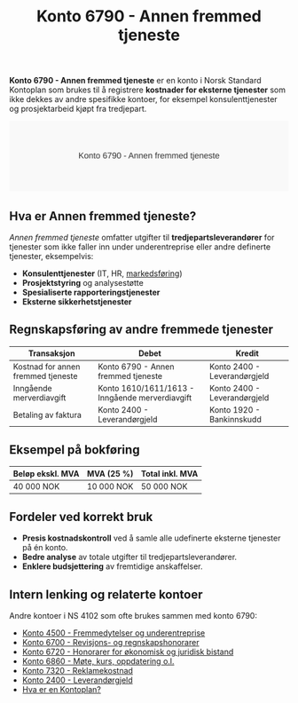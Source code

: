﻿---
title: "Konto 6790 - Annen fremmed tjeneste"
seoTitle: "Konto 6790 | Annen fremmed tjeneste | Kontoplan"
description: "Konto 6790 i norsk kontoplan brukes til å føre kostnader for eksterne tjenester som ikke dekkes av andre kontoer. Se bokføring, eksempel og relaterte kontoer."
summary: "Slik fører du kostnader for annen fremmed tjeneste på konto 6790, med eksempel og relaterte kontoer."
---

**Konto 6790 - Annen fremmed tjeneste** er en konto i Norsk Standard Kontoplan som brukes til å registrere **kostnader for eksterne tjenester** som ikke dekkes av andre spesifikke kontoer, for eksempel konsulenttjenester og prosjektarbeid kjøpt fra tredjepart.

![Illustrasjon av konto 6790 Annen fremmed tjeneste](6790-annen-fremmed-tjeneste-image.svg)

## Hva er Annen fremmed tjeneste?

*Annen fremmed tjeneste* omfatter utgifter til **tredjepartsleverandører** for tjenester som ikke faller inn under underentreprise eller andre definerte tjenester, eksempelvis:

* **Konsulenttjenester** (IT, HR, [markedsføring](/blogs/kontoplan/7320-reklamekostnad "Konto 7320 - Reklamekostnad"))
* **Prosjektstyring** og analysestøtte
* **Spesialiserte rapporteringstjenester**
* **Eksterne sikkerhetstjenester**

## Regnskapsføring av andre fremmede tjenester

| Transaksjon                        | Debet                             | Kredit                       |
|------------------------------------|-----------------------------------|------------------------------|
| Kostnad for annen fremmed tjeneste | Konto 6790 - Annen fremmed tjeneste | Konto 2400 - Leverandørgjeld |
| Inngående merverdiavgift           | Konto 1610/1611/1613 - Inngående merverdiavgift | Konto 2400 - Leverandørgjeld |
| Betaling av faktura                | Konto 2400 - Leverandørgjeld      | Konto 1920 - Bankinnskudd    |

## Eksempel på bokføring

| Beløp ekskl. MVA | MVA (25 %) | Total inkl. MVA |
|------------------|------------|-----------------|
| 40 000 NOK       | 10 000 NOK | 50 000 NOK      |

## Fordeler ved korrekt bruk

* **Presis kostnadskontroll** ved å samle alle udefinerte eksterne tjenester på én konto.
* **Bedre analyse** av totale utgifter til tredjepartsleverandører.
* **Enklere budsjettering** av fremtidige anskaffelser.

## Intern lenking og relaterte kontoer

Andre kontoer i NS 4102 som ofte brukes sammen med konto 6790:

* [Konto 4500 - Fremmedytelser og underentreprise](/blogs/kontoplan/4500-fremmedytelser-og-underentreprise "Konto 4500 - Fremmedytelser og underentreprise")
* [Konto 6700 - Revisjons- og regnskapshonorarer](/blogs/kontoplan/6700-revisjons-og-regnskapshonorarer "Konto 6700 - Revisjons- og regnskapshonorarer")
* [Konto 6720 - Honorarer for økonomisk og juridisk bistand](/blogs/kontoplan/6720-honorarer-for-okonomisk-og-juridisk-bistand "Konto 6720 - Honorarer for økonomisk og juridisk bistand")
* [Konto 6860 - Møte, kurs, oppdatering o.l.](/blogs/kontoplan/6860-mote-kurs-oppdatering-o-l "Konto 6860 - Møte, kurs, oppdatering o.l.")
* [Konto 7320 - Reklamekostnad](/blogs/kontoplan/7320-reklamekostnad "Konto 7320 - Reklamekostnad")
* [Konto 2400 - Leverandørgjeld](/blogs/kontoplan/2400-leverandorgjeld "Konto 2400 - Leverandørgjeld")
* [Hva er en Kontoplan?](/blogs/regnskap/hva-er-kontoplan "Hva er en Kontoplan? Komplett Guide til Kontoplaner i Norsk Regnskap")






